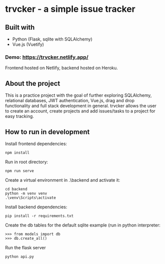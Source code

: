 # trvcker - a simple issue tracker

## Built with

- Python (Flask, sqlite with SQLAlchemy)
- Vue.js (Vuetify)

### Demo: https://trvcker.netlify.app/
Frontend hosted on Netlify, backend hosted on Heroku.

## About the project

This is a practice project with the goal of further exploring SQLAlchemy, relational databases, JWT authentication, Vue.js, drag and drop functionality and full stack development in general.  trvcker allows the user to create an account, create projects and add issues/tasks to a project for easy tracking.

## How to run in development

Install frontend dependencies:
```
npm install
```
Run in root directory:
```
npm run serve
```

Create a virtual environment in .\backend and activate it:
```
cd backend
python -m venv venv
.\venv\Scripts\activate
```
Install backend dependencies:
```
pip install -r requirements.txt
```
Create the db tables for the default sqlite example (run in python interpreter:
```
>>> from models import db
>>> db.create_all()
```
Run the flask server
```python
python api.py
```
